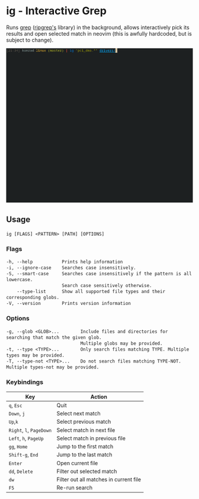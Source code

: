 # ig - Interactive Grep
Runs [grep](https://crates.io/crates/grep) ([ripgrep's](https://github.com/BurntSushi/ripgrep/) library) in the background, allows interactively pick its results and open selected match in neovim (this is awfully hardcoded, but is subject to change).

<img src="./assets/demo.gif"/>

## Usage
`ig [FLAGS] <PATTERN> [PATH] [OPTIONS]`

### Flags
```
-h, --help           Prints help information
-i, --ignore-case    Searches case insensitively.
-S, --smart-case     Searches case insensitively if the pattern is all lowercase.
                     Search case sensitively otherwise.
    --type-list      Show all supported file types and their corresponding globs.
-V, --version        Prints version information
```

### Options
```
-g, --glob <GLOB>...        Include files and directories for searching that match the given glob.
                            Multiple globs may be provided.
-t, --type <TYPE>...        Only search files matching TYPE. Multiple types may be provided.
-T, --type-not <TYPE>...    Do not search files matching TYPE-NOT. Multiple types-not may be provided.
```

### Keybindings
| Key                                            | Action                                         |
|------------------------------------------------|------------------------------------------------|
| `q`, `Esc`                                     | Quit                                           |
| `Down`, `j`                                    | Select next match                              |
| `Up`,`k`                                       | Select previous match                          |
| `Right`, `l`, `PageDown`                       | Select match in next file                      |
| `Left`, `h`, `PageUp`                          | Select match in previous file                  |
| `gg`, `Home`                                   | Jump to the first match                        |
| `Shift-g`, `End`                               | Jump to the last match                         |
| `Enter`                                        | Open current file                              |
| `dd`, `Delete`                                 | Filter out selected match                      |
| `dw`                                           | Filter out all matches in current file         |
| `F5`                                           | Re-run search                                  |
